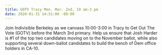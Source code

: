 ```yaml
---
title: GOTV Tracy Mon. Mar. 2nd, 10 am-3 pm
date: 2020-01-31 14:51:00 -08:00
---
```


Join Indivisible Berkeley as we canvass 10:00-3:00 in Tracy to Get Out The Vote (GOTV) before the March 3rd primary.  Help us ensure that Josh Harder is #1 of the top two candidates moving on to the November ballot, while also supporting several down-ballot candidates to build the bench of Dem office holders in CA-10.
